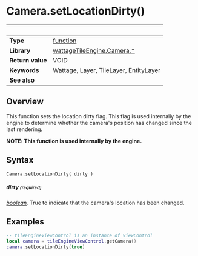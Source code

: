 # Camera.setLocationDirty()

|                      | &nbsp;
| -------------------- | ---------------------------------------------------------------
| __Type__             | [function](http://docs.coronalabs.com/api/type/Function.html)
| __Library__          | [wattageTileEngine.Camera.*](type_camera.markdown)
| __Return value__     | VOID
| __Keywords__         | Wattage, Layer, TileLayer, EntityLayer
| __See also__         |


## Overview

This function sets the location dirty flag.  This flag is used internally
by the engine to determine whether the camera's position has changed
since the last rendering.

**NOTE: This function is used internally by the engine.**

## Syntax

	Camera.setLocationDirty( dirty )

##### dirty <small>(required)</small>
_[boolean](https://docs.coronalabs.com/api/type/Boolean.html)._ True
to indicate that the camera's location has been changed.

## Examples

``````lua
-- tileEngineViewControl is an instance of ViewControl
local camera = tileEngineViewControl.getCamera()
camera.setLocationDirty(true)
``````
